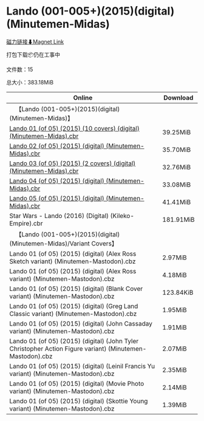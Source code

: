 # Lando (001-005+)(2015)(digital)(Minutemen-Midas)

[磁力链接⬇Magnet Link](magnet:?xt=urn:btih:7ac13047ee65757a89322bd569315089bfb42146&dn=Lando%20%28001-005%2B%29%282015%29%28digital%29%28Minutemen-Midas%29)

打包下载📦仍在工事中

文件数：15

总大小：383.18MiB

Online | Download
--- | ---
&emsp;【Lando (001-005+)(2015)(digital)(Minutemen-Midas)】 | 
[Lando 01 (of 05) (2015) (10 covers) (digital) (Minutemen-Midas).cbr](https://github.com/alicewish/markdown/blob/master/comic/Lando-01-of-05-2015-10-covers-digital-Minutemen-Midas-cbr.md) | 39.25MiB
[Lando 02 (of 05) (2015) (digital) (Minutemen-Midas).cbr](https://github.com/alicewish/markdown/blob/master/comic/Lando-02-of-05-2015-digital-Minutemen-Midas-cbr.md) | 35.70MiB
[Lando 03 (of 05) (2015) (2 covers) (digital) (Minutemen-Midas).cbr](https://github.com/alicewish/markdown/blob/master/comic/Lando-03-of-05-2015-2-covers-digital-Minutemen-Midas-cbr.md) | 32.76MiB
[Lando 04 (of 05) (2015) (digital) (Minutemen-Midas).cbr](https://github.com/alicewish/markdown/blob/master/comic/Lando-04-of-05-2015-digital-Minutemen-Midas-cbr.md) | 33.08MiB
[Lando 05 (of 05) (2015) (digital) (Minutemen-Midas).cbr](https://github.com/alicewish/markdown/blob/master/comic/Lando-05-of-05-2015-digital-Minutemen-Midas-cbr.md) | 41.41MiB
Star Wars - Lando (2016) (Digital) (Kileko-Empire).cbr | 181.91MiB
&emsp;【Lando (001-005+)(2015)(digital)(Minutemen-Midas)/Variant Covers】 | 
Lando 01 (of 05) (2015) (digital) (Alex Ross Sketch variant) (Minutemen-Mastodon).cbz | 2.97MiB
Lando 01 (of 05) (2015) (digital) (Alex Ross variant) (Minutemen-Mastodon).cbz | 4.18MiB
Lando 01 (of 05) (2015) (digital) (Blank Cover variant) (Minutemen-Mastodon).cbz | 123.84KiB
Lando 01 (of 05) (2015) (digital) (Greg Land Classic variant) (Minutemen-Mastodon).cbz | 1.95MiB
Lando 01 (of 05) (2015) (digital) (John Cassaday variant) (Minutemen-Mastodon).cbz | 1.91MiB
Lando 01 (of 05) (2015) (digital) (John Tyler Christopher Action Figure variant) (Minutemen-Mastodon).cbz | 2.07MiB
Lando 01 (of 05) (2015) (digital) (Leinil Francis Yu variant) (Minutemen-Mastodon).cbz | 2.35MiB
Lando 01 (of 05) (2015) (digital) (Movie Photo variant) (Minutemen-Mastodon).cbz | 2.14MiB
Lando 01 (of 05) (2015) (digital) (Skottie Young variant) (Minutemen-Mastodon).cbz | 1.39MiB